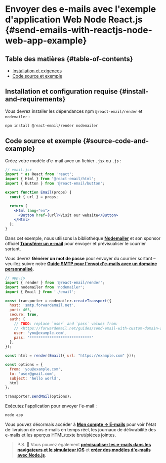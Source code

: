 # Envoyer des e-mails avec l'exemple d'application Web Node React.js {#send-emails-with-reactjs-node-web-app-example}

## Table des matières {#table-of-contents}

* [Installation et exigences](#install-and-requirements)
* [Code source et exemple](#source-code-and-example)

## Installation et configuration requise {#install-and-requirements}

Vous devrez installer les dépendances npm `@react-email/render` et `nodemailer` :

```sh
npm install @react-email/render nodemailer
```

## Code source et exemple {#source-code-and-example}

Créez votre modèle d'e-mail avec un fichier `.jsx` ou `.js` :

```jsx
// email.jsx
import * as React from 'react';
import { Html } from '@react-email/html';
import { Button } from '@react-email/button';

export function Email(props) {
  const { url } = props;

  return (
    <Html lang="en">
      <Button href={url}>Visit our website</Button>
    </Html>
  );
}
```

Dans cet exemple, nous utilisons la bibliothèque **[Nodemailer](https://github.com/nodemailer/nodemailer)** et son sponsor officiel **[Transférer un e-mail](https://forwardemail.net)** pour envoyer et prévisualiser le courrier sortant.

Vous devrez <strong class="text-success"><i class="fa fa-key"></i> Générer un mot de passe</strong> pour envoyer du courrier sortant – veuillez suivre notre **[Guide SMTP pour l'envoi d'e-mails avec un domaine personnalisé](/guides/send-email-with-custom-domain-smtp)**.

<!-- https://github.com/nodemailer/nodemailer-web/pull/22 -->

```js
// app.js
import { render } from '@react-email/render';
import nodemailer from 'nodemailer';
import { Email } from './email';

const transporter = nodemailer.createTransport({
  host: 'smtp.forwardemail.net',
  port: 465,
  secure: true,
  auth: {
    // TODO: replace `user` and `pass` values from:
    // <https://forwardemail.net/guides/send-email-with-custom-domain-smtp>
    user: 'you@example.com',
    pass: '****************************'
  },
});

const html = render(Email({ url: "https://example.com" }));

const options = {
  from: 'you@example.com',
  to: 'user@gmail.com',
  subject: 'hello world',
  html
};

transporter.sendMail(options);
```

Exécutez l'application pour envoyer l'e-mail :

```sh
node app
```

Vous pouvez désormais accéder à **[Mon compte → E-mails](/my-account/emails)** pour voir l'état de livraison de vos e-mails en temps réel, les journaux de délivrabilité des e-mails et les aperçus HTML/texte brut/pièces jointes.

> P.S. :tada: Vous pouvez également **[prévisualiser les e-mails dans les navigateurs et le simulateur iOS](/docs/test-preview-email-rendering-browsers-ios-simulator)** et **[créer des modèles d'e-mails avec Node.js](/docs/send-emails-with-node-js-javascript)**.
